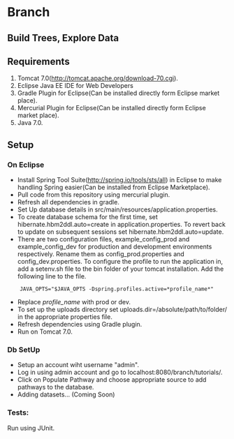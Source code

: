 # Branch #
## Build Trees, Explore Data ##

## Requirements ##
1. Tomcat 7.0(<http://tomcat.apache.org/download-70.cgi>).
2. Eclipse Java EE IDE for Web Developers
3. Gradle Plugin for Eclipse(Can be installed directly form Eclipse market place).
4. Mercurial Plugin for Eclipse(Can be installed directly form Eclipse market place).
4. Java 7.0.

## Setup ##
### On Eclipse ###
* Install Spring Tool Suite(<http://spring.io/tools/sts/all>) in Eclipse to make handling Spring easier(Can be installed from Eclipse Marketplace). 
* Pull code from this repository using mercurial plugin. 
* Refresh all dependencies in gradle. 
* Set Up database details in src/main/resources/application.properties.
* To create database schema for the first time, set hibernate.hbm2ddl.auto=create in application.properties. To revert back to update on subsequent sessions set hibernate.hbm2ddl.auto=update.
* There are two configuration files, example_config_prod and example_config_dev for production and development environments respectively. Rename them as config_prod.properties and config_dev.properties. To configure the profile to run the application in, add a setenv.sh file to the bin folder of your tomcat installation. Add the following line to the file.
```
	JAVA_OPTS="$JAVA_OPTS -Dspring.profiles.active=*profile_name*"
```
* Replace *profile_name* with prod or dev.
* To set up the uploads directory set uploads.dir=/absolute/path/to/folder/ in the appropriate properties file.
* Refresh dependencies using Gradle plugin.
* Run on Tomcat 7.0. 

### Db SetUp ###
* Setup an account wiht username "admin". 
* Log in using admin account and go to localhost:8080/branch/tutorials/.
* Click on Populate Pathway and choose appropriate source to add pathways to the database.
* Adding datasets... (Coming Soon)

### Tests: ###
Run using JUnit.